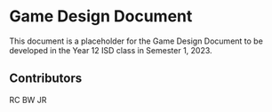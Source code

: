 # Game Design Document

This document is a placeholder for the Game Design Document to be developed in the Year 12 ISD class in Semester 1, 2023.

## Contributors
RC
BW
JR

